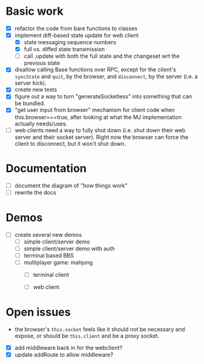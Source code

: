 # Basic work

- [x] refactor the code from bare functions to classes
- [x] implement diff-based state update for web client
  - [x] state messaging sequence numbers
  - [x] full vs. diffed state transmission
  - [ ] call .update with both the full state and the changeset wrt the previous state
- [x] disallow calling Base functions over RPC, except for the client's `syncState` and `quit`,
      by the browser, and `disconnect`, by the server (i.e. a server kick).
- [x] create new tests
- [x] figure out a way to turn "generateSocketless" into something that can be bundled.
- [x] "get user input from browser" mechanism for client code when this.browser===true, after looking at what the MJ implementation actually needs/uses.
- [ ] web clients need a way to fully shut down (i.e. shut down their web server and their socket server). Right now the browser can force the client to disconnect, but it won't shut down.

# Documentation

- [ ] document the diagram of "how things work"
- [ ] rewrite the docs

# Demos

- [ ] create several new demos
  - [ ] simple client/server demo
  - [ ] simple client/server demo with auth
  - [ ] terminal based BBS
  - [ ] multiplayer game: mahjong
    - [ ] terminal client
    - [ ] web client


# Open issues

- the browser's `this.socket` feels like it should not be necessary and expose, _or_ should be `this.client` and be a proxy socket.
- [x] add middleware back in for the webclient?
- [x] update addRoute to allow middleware?